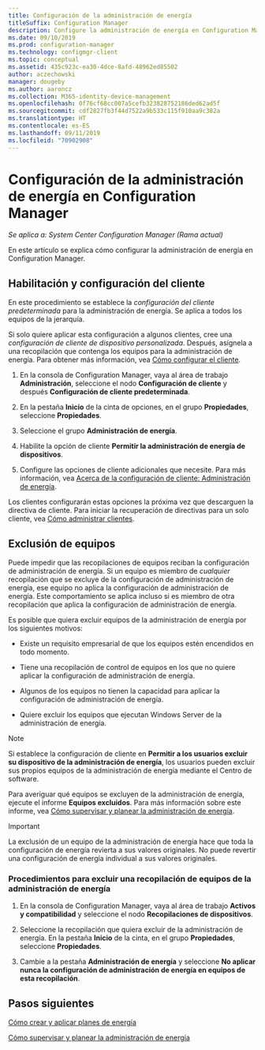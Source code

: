```yaml
---
title: Configuración de la administración de energía
titleSuffix: Configuration Manager
description: Configure la administración de energía en Configuration Manager.
ms.date: 09/10/2019
ms.prod: configuration-manager
ms.technology: configmgr-client
ms.topic: conceptual
ms.assetid: 435c923c-ea30-4dce-8afd-48962ed85502
author: aczechowski
manager: dougeby
ms.author: aaroncz
ms.collection: M365-identity-device-management
ms.openlocfilehash: 0f76cf68cc007a5cefb323828752186ded62ad5f
ms.sourcegitcommit: cdf2827fb3f44d7522a9b533c115f910aa9c382a
ms.translationtype: HT
ms.contentlocale: es-ES
ms.lasthandoff: 09/11/2019
ms.locfileid: "70902908"
---
```

# <a name="configure-power-management-in-configuration-manager"></a>Configuración de la administración de energía en Configuration Manager

*Se aplica a: System Center Configuration Manager (Rama actual)*

En este artículo se explica cómo configurar la administración de energía en Configuration Manager.

## <a name="enable-and-configure-client-settings"></a>Habilitación y configuración del cliente

En este procedimiento se establece la *configuración del cliente predeterminada* para la administración de energía. Se aplica a todos los equipos de la jerarquía.

Si solo quiere aplicar esta configuración a algunos clientes, cree una *configuración de cliente de dispositivo personalizada*. Después, asígnela a una recopilación que contenga los equipos para la administración de energía. Para obtener más información, vea [Cómo configurar el cliente](/sccm/core/clients/deploy/configure-client-settings).  

1. En la consola de Configuration Manager, vaya al área de trabajo **Administración**, seleccione el nodo **Configuración de cliente** y después **Configuración de cliente predeterminada**.

1. En la pestaña **Inicio** de la cinta de opciones, en el grupo **Propiedades**, seleccione **Propiedades**.  

1. Seleccione el grupo **Administración de energía**.  

1. Habilite la opción de cliente **Permitir la administración de energía de dispositivos**.

1. Configure las opciones de cliente adicionales que necesite. Para más información, vea [Acerca de la configuración de cliente: Administración de energía](/sccm/core/clients/deploy/about-client-settings#power-management).  

Los clientes configurarán estas opciones la próxima vez que descarguen la directiva de cliente. Para iniciar la recuperación de directivas para un solo cliente, vea [Cómo administrar clientes](/sccm/core/clients/manage/manage-clients#BKMK_PolicyRetrieval).  

## <a name="exclude-computers"></a>Exclusión de equipos

Puede impedir que las recopilaciones de equipos reciban la configuración de administración de energía. Si un equipo es miembro de *cualquier* recopilación que se excluye de la configuración de administración de energía, ese equipo no aplica la configuración de administración de energía. Este comportamiento se aplica incluso si es miembro de otra recopilación que aplica la configuración de administración de energía.  

Es posible que quiera excluir equipos de la administración de energía por los siguientes motivos:  

- Existe un requisito empresarial de que los equipos estén encendidos en todo momento.  

- Tiene una recopilación de control de equipos en los que no quiere aplicar la configuración de administración de energía.  

- Algunos de los equipos no tienen la capacidad para aplicar la configuración de administración de energía.  

- Quiere excluir los equipos que ejecutan Windows Server de la administración de energía.  

> [!NOTE]  
> Si establece la configuración de cliente en **Permitir a los usuarios excluir su dispositivo de la administración de energía**, los usuarios pueden excluir sus propios equipos de la administración de energía mediante el Centro de software.  

Para averiguar qué equipos se excluyen de la administración de energía, ejecute el informe **Equipos excluidos**. Para más información sobre este informe, vea [Cómo supervisar y planear la administración de energía](/sccm/core/clients/manage/power/monitor-and-plan-for-power-management#BKMK_Excluded).  

> [!IMPORTANT]  
> La exclusión de un equipo de la administración de energía hace que toda la configuración de energía revierta a sus valores originales. No puede revertir una configuración de energía individual a sus valores originales.  

### <a name="how-to-exclude-a-collection-of-computers-from-power-management"></a>Procedimientos para excluir una recopilación de equipos de la administración de energía  

1. En la consola de Configuration Manager, vaya al área de trabajo **Activos y compatibilidad** y seleccione el nodo **Recopilaciones de dispositivos**.  

1. Seleccione la recopilación que quiera excluir de la administración de energía. En la pestaña **Inicio** de la cinta, en el grupo **Propiedades**, seleccione **Propiedades**.  

1. Cambie a la pestaña **Administración de energía** y seleccione **No aplicar nunca la configuración de administración de energía en equipos de esta recopilación**.  

## <a name="next-steps"></a>Pasos siguientes

[Cómo crear y aplicar planes de energía](/sccm/core/clients/manage/power/create-and-apply-power-plans)

[Cómo supervisar y planear la administración de energía](/sccm/core/clients/manage/power/monitor-and-plan-for-power-management)
